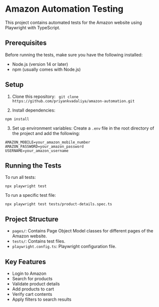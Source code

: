 # Amazon Automation Testing

This project contains automated tests for the Amazon website using Playwright with TypeScript.

## Prerequisites

Before running the tests, make sure you have the following installed:
- Node.js (version 14 or later)
- npm (usually comes with Node.js)

## Setup

1. Clone this repository: ``` git clone https://github.com/priyankvadaliya/amazon-automation.git```

2. Install dependencies:

```
npm install

```

3. Set up environment variables:
Create a `.env` file in the root directory of the project and add the following:

```
AMAZON_MOBILE=your_amazon_mobile_number
AMAZON_PASSWORD=your_amazon_password
USERNAME=your_amazon_username
```

## Running the Tests

To run all tests:

```
npx playwright test
```

To run a specific test file:
```
npx playwright test tests/product-details.spec.ts
```

## Project Structure

- `pages/`: Contains Page Object Model classes for different pages of the Amazon website.
- `tests/`: Contains test files.
- `playwright.config.ts`: Playwright configuration file.

## Key Features

- Login to Amazon
- Search for products
- Validate product details
- Add products to cart
- Verify cart contents
- Apply filters to search results



